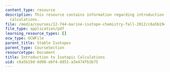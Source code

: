 ```yaml
---
content_type: resource
description: This resource contains information regarding introduction to isotopic
  calculations.
file: /media/courses/12-744-marine-isotope-chemistry-fall-2012/c6a5b19ddd98ebf4dd51a3e474fb3b75_MIT12_744F12_rdHayes2004.pdf
file_type: application/pdf
learning_resource_types: []
ocw_type: OCWFile
parent_title: Stable Isotopes
parent_type: CourseSection
resourcetype: Document
title: Introduction to Isotopic Calculations
uid: c6a5b19d-dd98-ebf4-dd51-a3e474fb3b75
---
```

